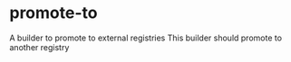 # promote-to
A builder to promote to external registries 
This builder should promote to another registry 
